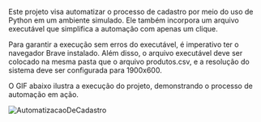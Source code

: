 Este projeto visa automatizar o processo de cadastro por meio do uso de Python em um ambiente simulado. 
Ele também incorpora um arquivo executável que simplifica a automação com apenas um clique.

Para garantir a execução sem erros do executável, é imperativo ter o navegador Brave instalado. 
Além disso, o arquivo executável deve ser colocado na mesma pasta que o arquivo produtos.csv, e a resolução do sistema deve ser configurada para 1900x600.



O GIF abaixo ilustra a execução do projeto, demonstrando o processo de automação em ação.


![AutomatizacaoDeCadastro](https://github.com/Pancosta/AutomatizacaoDeCadastro/assets/25846267/9fdd3600-ddc9-404d-941e-ec1a12983f11)
